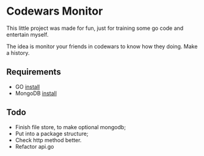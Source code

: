 # Codewars Monitor

This little project was made for fun, just for training some go code and entertain myself.

The idea is monitor your friends in codewars to know how they doing. Make a history.

## Requirements
* GO [install](https://golang.org/doc/install)
* MongoDB [install](https://docs.mongodb.com/manual/administration/install-community/)


## Todo
* Finish file store, to make optional mongodb;
* Put into a package structure;
* Check http method better.
* Refactor api.go 
